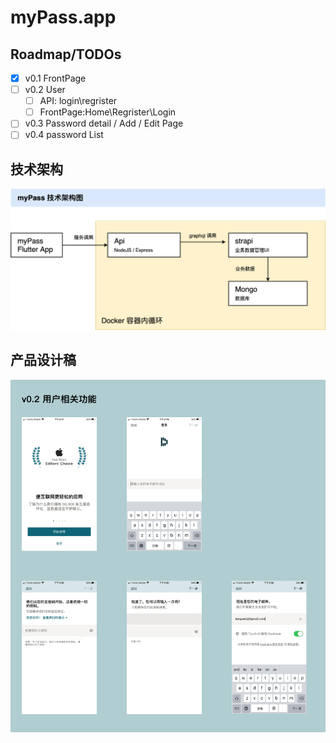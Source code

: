 # myPass.app

## Roadmap/TODOs

* [x] v0.1 FrontPage
* [ ] v0.2 User
  * [ ] API: login\regrister
  * [ ] FrontPage:Home\Regrister\Login
* [ ] v0.3 Password detail / Add / Edit Page
* [ ] v0.4 password List

## 技术架构
<img src="/doc/img/technology_architecture.png" width="900px"/> 

## 产品设计稿
<img src="/doc/img/v02.png" width="900px"/> 


